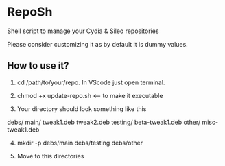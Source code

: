 # RepoSh
Shell script to manage your Cydia &amp; Sileo repositories 

Please consider customizing it as by default it is dummy values.

## How to use it?

1. cd /path/to/your/repo. In VScode just open terminal.

2. chmod +x update-repo.sh <-- to make it executable

3. Your directory should look something like this

debs/
  main/
    tweak1.deb
    tweak2.deb
  testing/
    beta-tweak1.deb
  other/
    misc-tweak1.deb

4. mkdir -p debs/main debs/testing debs/other

5. Move to this directories 



